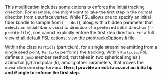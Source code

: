 This modification includes some options to enforce the initial tracking direction.  For example, one might want to take the first step in the normal direction from a surface vertex.  While FSL allows one to specify an initial fiber bundle to sample from (```--fibst```), along with a hidden parameter that selects an initial fiber closest to direction of a preferred initial direction (```--prefdirfile```), one cannot explicitly enfore the first step direction.  For a full view of all default FSL options, view the probtrackxOptions.h file.

Within the class ```Particle``` (particle.h), for a single streamline emitting from a single seed point, ```Particle``` performs the tracking.  Within ```Particle```, FSL defines a ```jump``` member method, that takes in two spherical angles ( azimuthal ($\psi$) and polar ($\theta$), among other parameters, that moves the streamline one step forward.  **Here, I provide an edit to accept an initial $\psi$ and $\theta$ angle to enforce the first step.**